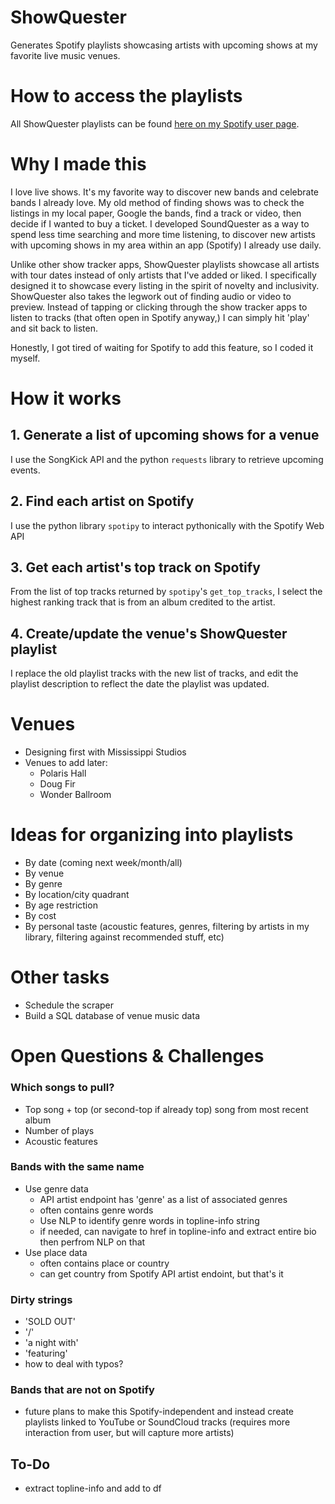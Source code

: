 # ShowQuester
Generates Spotify playlists showcasing artists with upcoming shows at my favorite live music venues.

# How to access the playlists
All ShowQuester playlists can be found [here on my Spotify user page](https://open.spotify.com/user/1237403078?si=5U16WCC1QliVyfa67_aMEA). 

# Why I made this 
I love live shows. It's my favorite way to discover new bands and celebrate bands I already love. My old method of finding shows was to check the listings in my local paper, Google the bands, find a track or video, then decide if I wanted to buy a ticket. I developed SoundQuester as a way to spend less time searching and more time listening, to discover new artists with upcoming shows in my area within an app (Spotify) I already use daily.

Unlike other show tracker apps, ShowQuester playlists showcase all artists with tour dates instead of only artists that I've added or liked. I specifically designed it to showcase every listing in the spirit of novelty and inclusivity. ShowQuester also takes the legwork out of finding audio or video to preview. Instead of tapping or clicking through the show tracker apps to listen to tracks (that often open in Spotify anyway,) I can simply hit 'play' and sit back to listen.

Honestly, I got tired of waiting for Spotify to add this feature, so I coded it myself.

# How it works
## 1. Generate a list of upcoming shows for a venue
I use the SongKick API and the python `requests` library to retrieve upcoming events.
## 2. Find each artist on Spotify
I use the python library `spotipy` to interact pythonically with the Spotify Web API
## 3. Get each artist's top track on Spotify
From the list of top tracks returned by `spotipy`'s `get_top_tracks`, I select the highest ranking track that is from an album credited to the artist.
## 4. Create/update the venue's ShowQuester playlist
I replace the old playlist tracks with the new list of tracks, and edit the playlist description to reflect the date the playlist was updated.

# Venues
- Designing first with Mississippi Studios
- Venues to add later:
  - Polaris Hall
  - Doug Fir
  - Wonder Ballroom
 
# Ideas for organizing into playlists
- By date (coming next week/month/all)
- By venue
- By genre
- By location/city quadrant
- By age restriction
- By cost
- By personal taste (acoustic features, genres, filtering by artists in my library, filtering against recommended stuff, etc)

# Other tasks
- Schedule the scraper
- Build a SQL database of venue music data

# Open Questions & Challenges
### Which songs to pull?
- Top song + top (or second-top if already top) song from most recent album
- Number of plays
- Acoustic features
### Bands with the same name
- Use genre data
  - API artist endpoint has 'genre' as a list of associated genres
  - <section class="topline-info"> often contains genre words
  - Use NLP to identify genre words in topline-info string
  - if needed, can navigate to href in topline-info and extract entire bio then perfrom NLP on that
- Use place data
  - <section class="topline-info"> often contains place or country
  - can get country from Spotify API artist endoint, but that's it
### Dirty strings
  - 'SOLD OUT'
  - '/'
  - 'a night with'
  - 'featuring'
- how to deal with typos?
  
### Bands that are not on Spotify
- future plans to make this Spotify-independent and instead create playlists linked to YouTube or SoundCloud tracks (requires more interaction from user, but will capture more artists)

## To-Do
- extract topline-info and add to df
